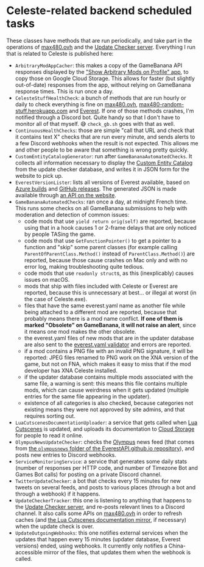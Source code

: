 # Celeste-related backend scheduled tasks

These classes have methods that are run periodically, and take part in the operations of [max480.ovh](https://github.com/max4805/RandomStuffWebsite) and the [Update Checker server](https://github.com/max4805/EverestUpdateCheckerServer). Everything I run that is related to Celeste is published here:

- `ArbitraryModAppCacher`: this makes a copy of the GameBanana API responses displayed by the ["Show Arbitrary Mods on Profile" app](https://gamebanana.com/apps/752), to copy those on Google Cloud Storage. This allows for faster (but slightly out-of-date) responses from the app, without relying on GameBanana response times. This is run once a day.
- `CelesteStuffHealthCheck`: a bunch of methods that are run hourly or daily to check everything is fine on [max480.ovh](https://github.com/max4805/RandomStuffWebsite), [max480-random-stuff.herokuapp.com](https://github.com/max4805/RandomStuffWebsiteJS) and [Everest](https://everestapi.github.io). If one of those methods crashes, I'm notified through a Discord bot. Quite handy so that I don't have to monitor all of that myself. :sweat_smile: `check_gb.sh` goes with that as well.
- `ContinuousHealthChecks`: those are simple "call that URL and check that it contains text X" checks that are run every minute, and sends alerts to a few Discord webhooks when the result is not expected. This allows me and other people to be aware that something is wrong pretty quickly.
- `CustomEntityCatalogGenerator`: run after `GameBananaAutomatedChecks`. It collects all information necessary to display the [Custom Entity Catalog](https://max480.ovh/celeste/custom-entity-catalog) from the update checker database, and writes it in JSON form for the website to pick up.
- `EverestVersionLister`: lists all versions of Everest available, based on [Azure builds](https://dev.azure.com/EverestAPI/Everest/_apis/build/builds?definitions=3&branchName=refs/heads/dev&statusFilter=completed&resultsFilter=succeeded&api-version=5.0) and [GitHub releases](https://api.github.com/repos/EverestAPI/Everest/releases). The generated JSON is made available through [an API on the website](https://max480.ovh/celeste/everest-versions).
- `GameBananaAutomatedChecks`: ran once a day, at midnight French time. This runs some checks on all GameBanana submissions to help with moderation and detection of common issues:
  - code mods that use `yield return orig(self)` are reported, because using that in a hook causes 1 or 2-frame delays that are only noticed by people TASing the game.
  - code mods that use `GetFunctionPointer()` to get a pointer to a function and "skip" some parent classes (for example calling `ParentOfParentClass.Method()` instead of `ParentClass.Method()`) are reported, because those cause crashes on Mac only and with no error log, making troubleshooting quite tedious.
  - code mods that use `readonly struct`s, as this (inexplicably) causes issues on macOS.
  - mods that ship with files included with Celeste or Everest are reported, because this is unnecessary at best... or illegal at worst (in the case of Celeste.exe).
  - files that have the same everest.yaml name as another file while being attached to a different mod are reported, because that probably means there is a mod name conflict. **If one of them is marked "Obsolete" on GameBanana, it will not raise an alert**, since it means one mod makes the other obsolete.
  - the everest.yaml files of new mods that are in the updater database are also sent to the [everest.yaml validator](https://max480.ovh/celeste/everest-yaml-validator) and errors are reported.
  - if a mod contains a PNG file with an invalid PNG signature, it will be reported: JPEG files renamed to PNG work on the XNA version of the game, but not on FNA, which makes it easy to miss that if the mod developer has XNA Celeste installed.
  - if the updater database contains multiple mods associated with the same file, a warning is sent: this means this file contains multiple mods, which can cause weirdness when it gets updated (multiple entries for the same file appearing in the updater).
  - existence of all categories is also checked, because categories not existing means they were not approved by site admins, and that requires sorting out.
- `LuaCutscenesDocumentationUploader`: a service that gets called when [Lua Cutscenes](https://gamebanana.com/mods/53678) is updated, and uploads its documentation to [Cloud Storage](https://storage.googleapis.com/lua-cutscenes-documentation/index.html) for people to read it online.
- `OlympusNewsUpdateChecker`: checks the [Olympus](https://github.com/EverestAPI/Olympus) news feed (that comes from [the `olympusnews` folder of the EverestAPI.github.io repository](https://github.com/EverestAPI/EverestAPI.github.io/tree/main/olympusnews)), and posts new entries to Discord webhooks.
- `ServiceMonitoringService`: a service that generates some daily stats (number of responses per HTTP code, and number of Timezone Bot and Games Bot calls) for posting on a private Discord channel.
- `TwitterUpdateChecker`: a bot that checks every 15 minutes for new tweets on several feeds, and posts to various places (through a bot and through a webhook) if it happens.
- `UpdateCheckerTracker`: this one is listening to anything that happens to the [Update Checker server](https://github.com/max4805/EverestUpdateCheckerServer), and re-posts relevant lines to a Discord channel. It also calls some APIs on [max480.ovh](https://github.com/max4805/RandomStuffWebsite) in order to refresh caches (and [the Lua Cutscenes documentation mirror](https://storage.googleapis.com/lua-cutscenes-documentation/index.html), if necessary) when the update check is over.
- `UpdateOutgoingWebhooks`: this one notifies external services when the updates that happen every 15 minutes (updater database, Everest versions) ended, using webhooks. It currently only notifies a China-accessible mirror of the files, that updates them when the webhook is called.
